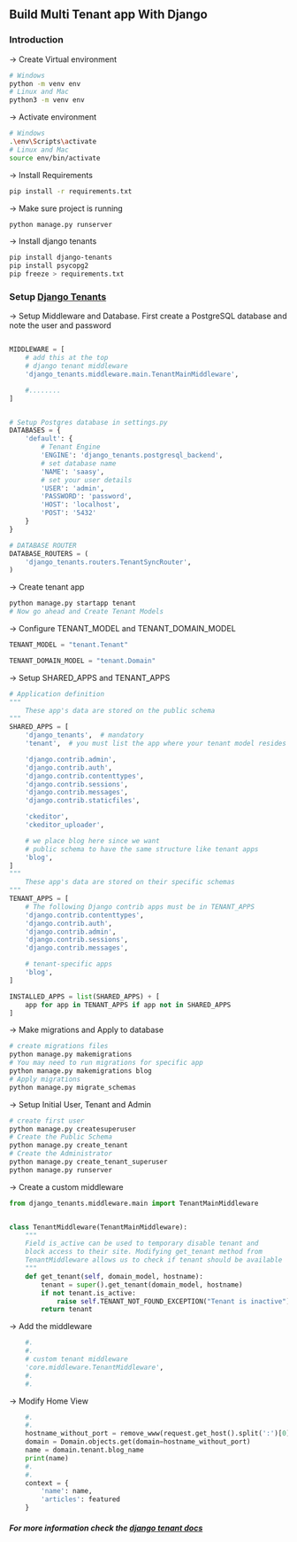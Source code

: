 ## Build Multi Tenant app  With Django

### Introduction



-> Create Virtual environment

```bash
# Windows
python -m venv env
# Linux and Mac
python3 -m venv env
```

-> Activate environment

```bash
# Windows
.\env\Scripts\activate
# Linux and Mac
source env/bin/activate
```

-> Install Requirements

```bash
pip install -r requirements.txt
```

-> Make sure project is running

```bash
python manage.py runserver
```

-> Install django tenants

```bash
pip install django-tenants
pip install psycopg2
pip freeze > requirements.txt
```

### Setup [Django Tenants](https://django-tenants.readthedocs.io/en/latest/install.html)

-> Setup Middleware and Database. First create a PostgreSQL database and
note the user and password

```py

MIDDLEWARE = [
    # add this at the top
    # django tenant middleware
    'django_tenants.middleware.main.TenantMainMiddleware',

    #........
]


# Setup Postgres database in settings.py
DATABASES = {
    'default': {
        # Tenant Engine
        'ENGINE': 'django_tenants.postgresql_backend',
        # set database name
        'NAME': 'saasy',
        # set your user details
        'USER': 'admin',
        'PASSWORD': 'password',
        'HOST': 'localhost',
        'POST': '5432'
    }
}

# DATABASE ROUTER
DATABASE_ROUTERS = (
    'django_tenants.routers.TenantSyncRouter',
)

```

-> Create tenant app

```bash
python manage.py startapp tenant
# Now go ahead and Create Tenant Models
```

-> Configure TENANT_MODEL and TENANT_DOMAIN_MODEL

```py
TENANT_MODEL = "tenant.Tenant"

TENANT_DOMAIN_MODEL = "tenant.Domain"
```

-> Setup SHARED_APPS and TENANT_APPS

```py
# Application definition
"""
    These app's data are stored on the public schema
"""
SHARED_APPS = [
    'django_tenants',  # mandatory
    'tenant',  # you must list the app where your tenant model resides in

    'django.contrib.admin',
    'django.contrib.auth',
    'django.contrib.contenttypes',
    'django.contrib.sessions',
    'django.contrib.messages',
    'django.contrib.staticfiles',

    'ckeditor',
    'ckeditor_uploader',

    # we place blog here since we want 
    # public schema to have the same structure like tenant apps
    'blog',
]
"""
    These app's data are stored on their specific schemas
"""
TENANT_APPS = [
    # The following Django contrib apps must be in TENANT_APPS
    'django.contrib.contenttypes',
    'django.contrib.auth',
    'django.contrib.admin',
    'django.contrib.sessions',
    'django.contrib.messages',

    # tenant-specific apps
    'blog',
]

INSTALLED_APPS = list(SHARED_APPS) + [
    app for app in TENANT_APPS if app not in SHARED_APPS
]

```

-> Make migrations and Apply to database

```bash
# create migrations files
python manage.py makemigrations
# You may need to run migrations for specific app
python manage.py makemigrations blog
# Apply migrations
python manage.py migrate_schemas
```

-> Setup Initial User, Tenant and Admin

```bash
# create first user
python manage.py createsuperuser
# Create the Public Schema
python manage.py create_tenant
# Create the Administrator
python manage.py create_tenant_superuser
python manage.py runserver
```

-> Create a custom middleware

```py
from django_tenants.middleware.main import TenantMainMiddleware


class TenantMiddleware(TenantMainMiddleware):
    """
    Field is_active can be used to temporary disable tenant and
    block access to their site. Modifying get_tenant method from
    TenantMiddleware allows us to check if tenant should be available
    """
    def get_tenant(self, domain_model, hostname):
        tenant = super().get_tenant(domain_model, hostname)
        if not tenant.is_active:
            raise self.TENANT_NOT_FOUND_EXCEPTION("Tenant is inactive")
        return tenant

```
-> Add the middleware
```py
    #.
    #.
    # custom tenant middleware
    'core.middleware.TenantMiddleware',
    #.
    #.
```

-> Modify Home View

```py
    #.
    #.
    hostname_without_port = remove_www(request.get_host().split(':')[0])
    domain = Domain.objects.get(domain=hostname_without_port)
    name = domain.tenant.blog_name
    print(name)
    #.
    #.
    context = {
        'name': name,
        'articles': featured
    }
```

##### For more information check the [django tenant docs](https://django-tenants.readthedocs.io/)
